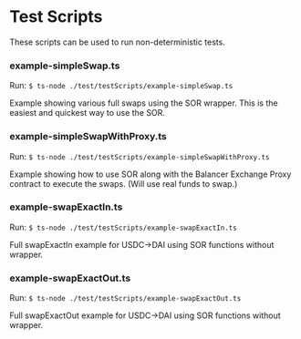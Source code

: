 # Test Scripts

These scripts can be used to run non-deterministic tests.

### example-simpleSwap.ts

Run: `$ ts-node ./test/testScripts/example-simpleSwap.ts`

Example showing various full swaps using the SOR wrapper. This is the easiest and quickest way to use the SOR.

### example-simpleSwapWithProxy.ts

Run: `$ ts-node ./test/testScripts/example-simpleSwapWithProxy.ts`

Example showing how to use SOR along with the Balancer Exchange Proxy contract to execute the swaps. (Will use real funds to swap.)

### example-swapExactIn.ts

Run: `$ ts-node ./test/testScripts/example-swapExactIn.ts`

Full swapExactIn example for USDC->DAI using SOR functions without wrapper.

### example-swapExactOut.ts

Run: `$ ts-node ./test/testScripts/example-swapExactOut.ts`

Full swapExactOut example for USDC->DAI using SOR functions without wrapper.

